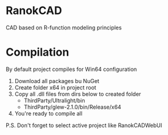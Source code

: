 # RanokCAD
CAD based on R-function modeling principles


# Compilation
By default project compiles for Win64 configuration

1. Download all packages bu NuGet
2. Create folder x64 in project root
3. Copy all .dll files from dirs below to created folder
   * ThirdParty/Ultralight/bin
   * ThirdParty/glew-2.1.0/bin/Release/x64
4. You're ready to compile all

P.S. Don't forget to select active project like RanokCADWebUI